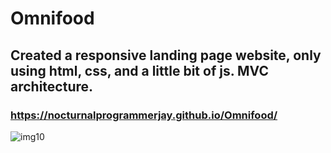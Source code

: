 # Omnifood
## Created a responsive landing page website, only using html, css, and a little bit of js. MVC architecture.
### https://nocturnalprogrammerjay.github.io/Omnifood/

![img10](https://user-images.githubusercontent.com/96387037/211725857-23f6303b-6953-49cc-8be1-e26b224da376.PNG)

